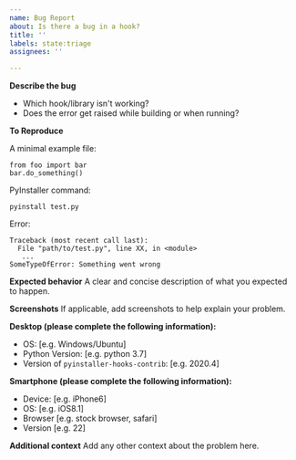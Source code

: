```yaml
---
name: Bug Report
about: Is there a bug in a hook?
title: ''
labels: state:triage
assignees: ''

---
```


**Describe the bug**
* Which hook/library isn't working? 
* Does the error get raised while building or when running?

**To Reproduce**

A minimal example file:
```
from foo import bar
bar.do_something()
```

PyInstaller command:
```
pyinstall test.py
```

Error:
```
Traceback (most recent call last):
  File "path/to/test.py", line XX, in <module>
   ...
SomeTypeOfError: Something went wrong
```

**Expected behavior**
A clear and concise description of what you expected to happen.

**Screenshots**
If applicable, add screenshots to help explain your problem.

**Desktop (please complete the following information):**
 - OS: [e.g. Windows/Ubuntu]
 - Python Version: [e.g. python 3.7]
 - Version of `pyinstaller-hooks-contrib`: [e.g. 2020.4]

**Smartphone (please complete the following information):**
 - Device: [e.g. iPhone6]
 - OS: [e.g. iOS8.1]
 - Browser [e.g. stock browser, safari]
 - Version [e.g. 22]

**Additional context**
Add any other context about the problem here.
